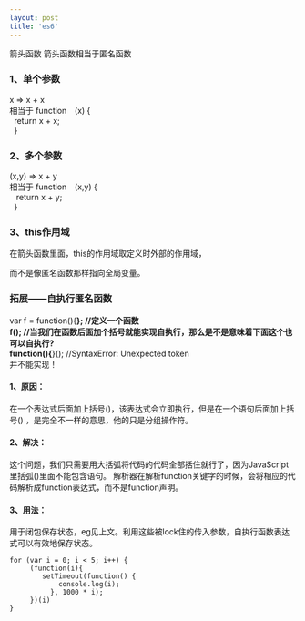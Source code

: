 ```yaml
---
layout: post
title: 'es6'
---
```

<!--break-->
箭头函数 
箭头函数相当于匿名函数   
### 1、单个参数  
x => x + x     
相当于 function　(x) {  
&nbsp;&nbsp;return x + x;  
&nbsp;&nbsp;}
### 2、多个参数   
(x,y) => x + y  
相当于 function　(x,y) {  
&nbsp;&nbsp;	return x + y;  
&nbsp;&nbsp;}
### 3、this作用域
在箭头函数里面，this的作用域取定义时外部的作用域，

而不是像匿名函数那样指向全局变量。


### 拓展——自执行匿名函数  
var f = function(){****}; //定义一个函数  
f(); //当我们在函数后面加个括号就能实现自执行，那么是不是意味着下面这个也可以自执行?  
function(){****}();  //SyntaxError: Unexpected token   
并不能实现！  
#### 1、原因：  
在一个表达式后面加上括号()，该表达式会立即执行，但是在一个语句后面加上括号()    ，是完全不一样的意思，他的只是分组操作符。    
#### 2、解决：  
这个问题，我们只需要用大括弧将代码的代码全部括住就行了，因为JavaScript里括弧()里面不能包含语句。
解析器在解析function关键字的时候，会将相应的代码解析成function表达式，而不是function声明。  
#### 3、用法：  
用于闭包保存状态，eg见上文。利用这些被lock住的传入参数，自执行函数表达式可以有效地保存状态。
```
for (var i = 0; i < 5; i++) {
	 (function(i){
		setTimeout(function() {
		    console.log(i);
		  }, 1000 * i);
	 })(i)
}
```
### 